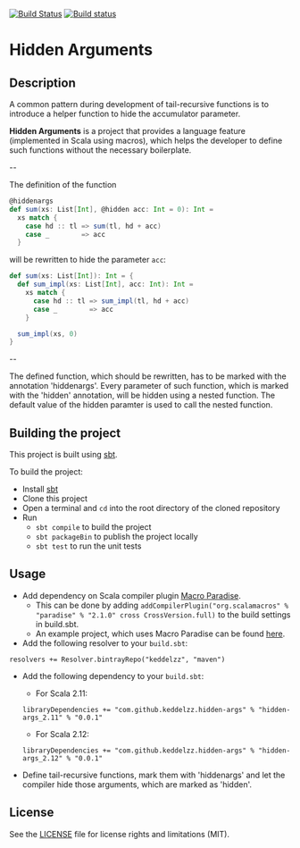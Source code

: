 [![Build Status](https://travis-ci.org/keddelzz/hidden-args.svg?branch=master)](https://travis-ci.org/keddelzz/hidden-args)
[![Build status](https://ci.appveyor.com/api/projects/status/97g1o2chcosdada2/branch/master?svg=true)](https://ci.appveyor.com/project/keddelzz/hidden-args/branch/master)

# Hidden Arguments

## Description

A common pattern during development of tail-recursive functions is to
introduce a helper function to hide the accumulator parameter.

**Hidden Arguments** is a project that provides a language feature
(implemented in Scala using macros), which helps the developer to
define such functions without the necessary boilerplate.

--

The definition of the function 

```scala
@hiddenargs
def sum(xs: List[Int], @hidden acc: Int = 0): Int = 
  xs match {
    case hd :: tl => sum(tl, hd + acc)
    case _        => acc
  }
```

will be rewritten to hide the parameter `acc`:

```scala
def sum(xs: List[Int]): Int = {
  def sum_impl(xs: List[Int], acc: Int): Int =
    xs match {
      case hd :: tl => sum_impl(tl, hd + acc)
      case _        => acc
    }

  sum_impl(xs, 0)
}
```

--

The defined function, which should be rewritten, has to be marked with
the annotation 'hiddenargs'. Every parameter of such function, which
is marked with the 'hidden' annotation, will be hidden using a nested
function. The default value of the hidden paramter is used to call the
nested function.

## Building the project

This project is built using [sbt](http://www.scala-sbt.org/).

To build the project:
- Install [sbt](http://www.scala-sbt.org/)
- Clone this project
- Open a terminal and `cd` into the root directory of the cloned repository
- Run
  - `sbt compile` to build the project
  - `sbt packageBin` to publish the project locally
  - `sbt test` to run the unit tests

## Usage

- Add dependency on Scala compiler plugin [Macro Paradise](https://github.com/scalamacros/paradise).
  - This can be done by adding `addCompilerPlugin("org.scalamacros" % "paradise" % "2.1.0" cross CrossVersion.full)` to the build settings in build.sbt.
  - An example project, which uses Macro Paradise can be found [here](https://github.com/scalamacros/sbt-example-paradise).
- Add the following resolver to your `build.sbt`:
```
resolvers += Resolver.bintrayRepo("keddelzz", "maven")
```
- Add the following dependency to your `build.sbt`:

  - For Scala 2.11:
  ```
  libraryDependencies += "com.github.keddelzz.hidden-args" % "hidden-args_2.11" % "0.0.1"
  ```
  - For Scala 2.12:
  ```
  libraryDependencies += "com.github.keddelzz.hidden-args" % "hidden-args_2.12" % "0.0.1"
  ```
- Define tail-recursive functions, mark them with 'hiddenargs' and let the compiler hide those arguments, which are marked as 'hidden'.

## License

See the [LICENSE](LICENSE) file for license rights and limitations (MIT).
